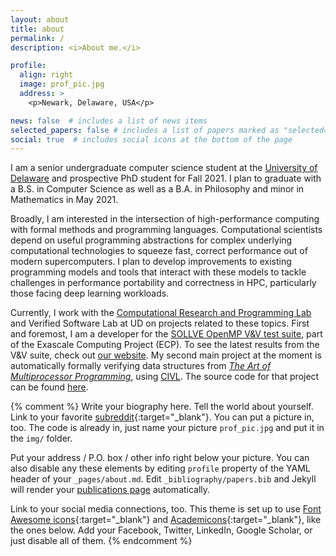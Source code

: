 ```yaml
---
layout: about
title: about
permalink: /
description: <i>About me.</i>

profile:
  align: right
  image: prof_pic.jpg
  address: >
    <p>Newark, Delaware, USA</p>

news: false  # includes a list of news items
selected_papers: false # includes a list of papers marked as "selected={true}"
social: true  # includes social icons at the bottom of the page
---
```


I am a senior undergraduate computer science student at the [University of Delaware](https://www.udel.edu/) and prospective PhD student for Fall 2021. I plan to graduate with a B.S. in Computer Science as well as a B.A. in Philosophy and minor in Mathematics in May 2021.

Broadly, I am interested in the intersection of high-performance computing with formal methods and programming languages. Computational scientists depend on useful programming abstractions for complex underlying computational technologies to squeeze fast, correct performance out of modern supercomputers. I plan to develop improvements to existing programming models and tools that interact with these models to tackle challenges in performance portability and correctness in HPC, particularly those facing deep learning workloads.

Currently, I work with the [Computational Research and Programming Lab]() and Verified Software Lab at UD on projects related to these topics. First and foremost, I am a developer for the [SOLLVE OpenMP V&V test suite](https://github.com/SOLLVE/sollve_vv), part of the Exascale Computing Project (ECP). To see the latest results from the V&V suite, check out [our website](https://crpl.cis.udel.edu/ompvvsollve/results/). My second main project at the moment is automatically formally verifying data structures from [<i>The Art of Multiprocessor Programming</i>](https://www.elsevier.com/books/the-art-of-multiprocessor-programming/herlihy/978-0-12-415950-1), using [CIVL](http://vsl.cis.udel.edu/civl/). The source code for that project can be found [here](https://github.com/jhdavis8/amp-ver).

{% comment %}
Write your biography here. Tell the world about yourself. Link to your favorite [subreddit](http://reddit.com){:target="\_blank"}. You can put a picture in, too. The code is already in, just name your picture `prof_pic.jpg` and put it in the `img/` folder.

Put your address / P.O. box / other info right below your picture. You can also disable any these elements by editing `profile` property of the YAML header of your `_pages/about.md`. Edit `_bibliography/papers.bib` and Jekyll will render your [publications page](/al-folio/publications/) automatically.

Link to your social media connections, too. This theme is set up to use [Font Awesome icons](http://fortawesome.github.io/Font-Awesome/){:target="\_blank"} and [Academicons](https://jpswalsh.github.io/academicons/){:target="\_blank"}, like the ones below. Add your Facebook, Twitter, LinkedIn, Google Scholar, or just disable all of them.
{% endcomment %}
